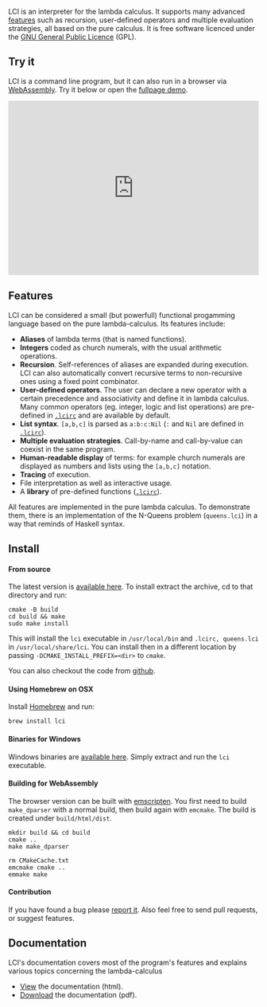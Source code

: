 LCI is an interpreter for the lambda calculus. It supports many advanced
[features](#features) such as recursion, user-defined operators and multiple evaluation
strategies, all based on the pure calculus. It is free software licenced under
the [GNU General Public Licence](http://www.gnu.org/licenses/gpl.html) (GPL).

## Try it

LCI is a command line program, but it can also run in a browser via [WebAssembly](https://webassembly.org/).
Try it below or open the [fullpage demo](https://www.chatzi.org/lci/demo/lci.html).

<iframe src="https://www.chatzi.org/lci/demo/lci.html" style="width: 100%; height: 350px; border: 0px"></iframe>
<br/>

## Features

LCI can be considered a small (but powerfull) functional progamming language
based on the pure lambda-calculus. Its features include:

- __Aliases__ of lambda terms (that is named functions).
- __Integers__ coded as church numerals, with the usual arithmetic operations.
- __Recursion__. Self-references of aliases are expanded during execution. 
  LCI can also automatically convert recursive terms to
  non-recursive ones using a fixed point combinator.
- __User-defined operators__. The user can declare a new
  operator with a certain precedence and associativity and define it in lambda
  calculus. Many common operators (eg. integer, logic and list operations) are
  pre-defined in [`.lcirc`](src/.lcirc) and are available by default.
- __List syntax__. `[a,b,c]` is parsed as `a:b:c:Nil` (`:` and `Nil` are defined in [`.lcirc`](src/.lcirc)).
- __Multiple evaluation strategies__. Call-by-name and call-by-value can
  coexist in the same program.
- __Human-readable display__ of terms: for example church numerals are
  displayed as numbers and lists using the `[a,b,c]` notation.
- __Tracing__ of execution.
- File interpretation as well as interactive usage.
- A __library__ of pre-defined functions ([`.lcirc`](src/.lcirc)).

All features are implemented in the pure lambda calculus.
To demonstrate them, there is an implementation of the N-Queens problem
(`queens.lci`) in a way that reminds of Haskell syntax.

## Install

#### From source

The latest version is
[available here](https://github.com/chatziko/lci/releases/).
To install extract the archive, cd to that directory and run:

```
cmake -B build
cd build && make
sudo make install
```

This will install the `lci` executable in `/usr/local/bin` and `.lcirc, queens.lci` in
`/usr/local/share/lci`. You can install then in a different location by passing
`-DCMAKE_INSTALL_PREFIX=<dir>` to `cmake`.

You can also checkout the code from [github](https://github.com/chatziko/lci/).

#### Using Homebrew on OSX

Install [Homebrew](http://brew.sh) and run:

```
brew install lci
```

#### Binaries for Windows

Windows binaries are
[available here](https://github.com/chatziko/lci/releases/).
Simply extract and run the `lci` executable.

#### Building for WebAssembly

The browser version can be built with [emscripten](https://emscripten.org/).
You first need to build `make_dparser` with a normal build, then build
again with `emcmake`. The build is created under `build/html/dist`.
```
mkdir build && cd build
cmake ..
make make_dparser

rm CMakeCache.txt
emcmake cmake ..
emmake make
```

#### Contribution

If you have found a bug please [report it](https://github.com/chatziko/lci/issues).
Also feel free to send pull requests, or suggest features.

## Documentation

LCI's documentation covers most of the program's features and explains various
topics concerning the lambda-calculus

* [View](https://www.chatzi.org/lci/lcidoc.html) the documentation (html).
* [Download](https://www.chatzi.org/lci/lcidoc.pdf) the documentation (pdf).
